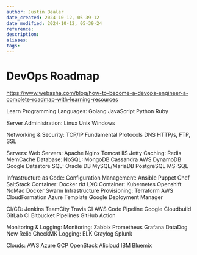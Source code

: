 ```yaml
---
author: Justin Bealer
date_created: 2024-10-12, 05-39-12
date_modified: 2024-10-12, 05-39-24
reference: 
description: 
aliases: 
tags: 
---
```

# DevOps Roadmap

<https://www.webasha.com/blog/how-to-become-a-devops-engineer-a-complete-roadmap-with-learning-resources>

Learn Programming Languages:
  Golang
  JavaScript
  Python
  Ruby

Server Administration:
  Linux
  Unix
  Windows

Networking & Security:
  TCP/IP Fundamental
  Protocols DNS HTTP/s, FTP, SSL

Servers:
  Web Servers:
    Apache
    Nginx
    Tomcat
    IIS
    Jetty
  Caching:
    Redis
    MemCache
  Database:
    NoSQL:
      MongoDB
      Cassandra
      AWS DynamoDB
      Google Datastore
    SQL:
      Oracle DB
      MySQL/MariaDB
      PostgreSQL
      MS-SQL

Infrastructure as Code:
  Configuration Management:
    Ansible
    Puppet
    Chef
    SaltStack
  Container:
    Docker
    rkt
    LXC
  Container:
    Kubernetes
    Openshift
    NoMad
    Docker Swarm
  Infrastructure Provisioning:
    Terraform
    AWS CloudFormation
    Azure Template
    Google Deployment Manager

CI/CD:
  Jenkins
  TeamCity
  Travis CI
  AWS Code Pipeline
  Google Cloudbuild
  GitLab CI
  Bitbucket Pipelines
  GitHub Action

Monitoring & Logging:
  Monitoring:
    Zabbix
    Prometheus
    Grafana
    DataDog
    New Relic
    CheckMK
  Logging:
    ELK
    Graylog
    Splunk

Clouds:
  AWS
  Azure
  GCP
  OpenStack
  Alicloud
  IBM Bluemix
